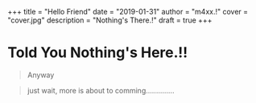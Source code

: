 +++
title = "Hello Friend"
date = "2019-01-31"
author = "m4xx.!"
cover = "cover.jpg"
description = "Nothing's There.!"
draft = true
+++


# Told You Nothing's Here.!!
>Anyway

>just wait, more is about to comming..............